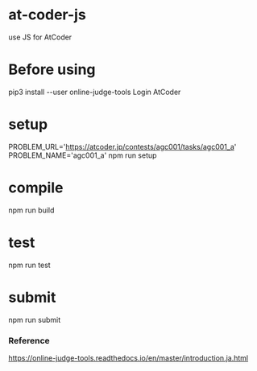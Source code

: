 # at-coder-js

use JS for AtCoder

# Before using

pip3 install --user online-judge-tools
Login AtCoder

# setup

PROBLEM_URL='https://atcoder.jp/contests/agc001/tasks/agc001_a' PROBLEM_NAME='agc001_a' npm run setup

# compile

npm run build

# test

npm run test

# submit

npm run submit

### Reference

https://online-judge-tools.readthedocs.io/en/master/introduction.ja.html
